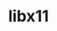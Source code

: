 ---
title: "libx11"
layout: cache
categories: [package, develop-2023-08-13]
meta: {"versions": ["1.8.4"], "compilers": ["gcc@=11.1.0", "gcc@=11.3.0", "gcc@=7.3.1"], "oss": ["amzn2", "ubuntu20.04", "ubuntu22.04"], "platforms": ["linux"], "targets": ["aarch64", "neoverse_n1", "x86_64_v3"], "stacks": ["aws-isc", "aws-isc-aarch64", "data-vis-sdk", "e4s", "gpu-tests", "ml-linux-x86_64-rocm", "root"], "num_specs": 8, "num_specs_by_stack": {"aws-isc-aarch64": 2, "root": 8, "aws-isc": 1, "e4s": 3, "gpu-tests": 1, "data-vis-sdk": 1, "ml-linux-x86_64-rocm": 1}}
spec_details: [{"hash": "t53a7hafphapmvjgzzxhu7w7bcyk5xjh", "compiler": "gcc@=7.3.1", "versions": ["1.8.4"], "os": "amzn2", "platform": "linux", "target": "aarch64", "variants": ["build_system=autotools"], "stacks": ["aws-isc-aarch64", "root"], "size": "-", "tarball": "https://binaries.spack.io/develop-2023-08-13/build_cache/linux-amzn2-aarch64/gcc-7.3.1/libx11-1.8.4/linux-amzn2-aarch64-gcc-7.3.1-libx11-1.8.4-t53a7hafphapmvjgzzxhu7w7bcyk5xjh.spack"}, {"hash": "aifgifusudyinind4adk5glvgwyvdfjz", "compiler": "gcc@=7.3.1", "versions": ["1.8.4"], "os": "amzn2", "platform": "linux", "target": "neoverse_n1", "variants": ["build_system=autotools"], "stacks": ["aws-isc-aarch64", "root"], "size": "-", "tarball": "https://binaries.spack.io/develop-2023-08-13/build_cache/linux-amzn2-neoverse_n1/gcc-7.3.1/libx11-1.8.4/linux-amzn2-neoverse_n1-gcc-7.3.1-libx11-1.8.4-aifgifusudyinind4adk5glvgwyvdfjz.spack"}, {"hash": "xdajh5dupqk6rgyuumirb327j3d5p7ce", "compiler": "gcc@=7.3.1", "versions": ["1.8.4"], "os": "amzn2", "platform": "linux", "target": "x86_64_v3", "variants": ["build_system=autotools"], "stacks": ["root", "aws-isc"], "size": "-", "tarball": "https://binaries.spack.io/develop-2023-08-13/build_cache/linux-amzn2-x86_64_v3/gcc-7.3.1/libx11-1.8.4/linux-amzn2-x86_64_v3-gcc-7.3.1-libx11-1.8.4-xdajh5dupqk6rgyuumirb327j3d5p7ce.spack"}, {"hash": "nywgjyr76cwxr4vamrlax5nvroa7riom", "compiler": "gcc@=11.1.0", "versions": ["1.8.4"], "os": "ubuntu20.04", "platform": "linux", "target": "x86_64_v3", "variants": ["build_system=autotools"], "stacks": ["root", "e4s", "gpu-tests"], "size": "-", "tarball": "https://binaries.spack.io/develop-2023-08-13/build_cache/linux-ubuntu20.04-x86_64_v3/gcc-11.1.0/libx11-1.8.4/linux-ubuntu20.04-x86_64_v3-gcc-11.1.0-libx11-1.8.4-nywgjyr76cwxr4vamrlax5nvroa7riom.spack"}, {"hash": "pr72sft24glexnn435725ry675ngucrm", "compiler": "gcc@=11.1.0", "versions": ["1.8.4"], "os": "ubuntu20.04", "platform": "linux", "target": "x86_64_v3", "variants": ["build_system=autotools"], "stacks": ["data-vis-sdk", "root"], "size": "-", "tarball": "https://binaries.spack.io/develop-2023-08-13/build_cache/linux-ubuntu20.04-x86_64_v3/gcc-11.1.0/libx11-1.8.4/linux-ubuntu20.04-x86_64_v3-gcc-11.1.0-libx11-1.8.4-pr72sft24glexnn435725ry675ngucrm.spack"}, {"hash": "kzowptnqf5eh3og7ud7anvwbt35meh23", "compiler": "gcc@=11.1.0", "versions": ["1.8.4"], "os": "ubuntu20.04", "platform": "linux", "target": "x86_64_v3", "variants": ["build_system=autotools"], "stacks": ["root", "e4s"], "size": "-", "tarball": "https://binaries.spack.io/develop-2023-08-13/build_cache/linux-ubuntu20.04-x86_64_v3/gcc-11.1.0/libx11-1.8.4/linux-ubuntu20.04-x86_64_v3-gcc-11.1.0-libx11-1.8.4-kzowptnqf5eh3og7ud7anvwbt35meh23.spack"}, {"hash": "pj3zh7tvdp3lqeis5hk6wjrgye5ix7n4", "compiler": "gcc@=11.1.0", "versions": ["1.8.4"], "os": "ubuntu20.04", "platform": "linux", "target": "x86_64_v3", "variants": ["build_system=autotools"], "stacks": ["root", "e4s"], "size": "-", "tarball": "https://binaries.spack.io/develop-2023-08-13/build_cache/linux-ubuntu20.04-x86_64_v3/gcc-11.1.0/libx11-1.8.4/linux-ubuntu20.04-x86_64_v3-gcc-11.1.0-libx11-1.8.4-pj3zh7tvdp3lqeis5hk6wjrgye5ix7n4.spack"}, {"hash": "kbssucl4xd44ehwrb2f3skgukvlu3mk7", "compiler": "gcc@=11.3.0", "versions": ["1.8.4"], "os": "ubuntu22.04", "platform": "linux", "target": "x86_64_v3", "variants": ["build_system=autotools"], "stacks": ["ml-linux-x86_64-rocm", "root"], "size": "-", "tarball": "https://binaries.spack.io/develop-2023-08-13/build_cache/linux-ubuntu22.04-x86_64_v3/gcc-11.3.0/libx11-1.8.4/linux-ubuntu22.04-x86_64_v3-gcc-11.3.0-libx11-1.8.4-kbssucl4xd44ehwrb2f3skgukvlu3mk7.spack"}]
---